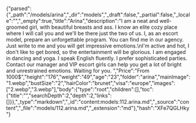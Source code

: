 {"parsed":{"_path":"/models/arina","_dir":"models","_draft":false,"_partial":false,"_locale":"","_empty":true,"title":"Arina","description":"I am a neat and well-groomed girl, with beautiful breasts and ass. I know an elite cozy place where I will call you and we'll be there just the two of us. I, as an escort model, prepare an unforgettable program. You can find me in our agency. Just write to me and you will get impressive emotions.\nI'm active and hot, I don't like to get bored, so the entertainment will be glorious. I am engaged in dancing and yoga. I speak English fluently. I prefer sophisticated parties. Contact our manager and VIP escort girls can help you get a lot of bright and unrestrained emotions. Waiting for you. ","Price":"From 1000$","height":"176","weight":"49","age":"23","folder":"arina","mainImage":"1.webp","bustSize":"2","hairColor":"brunet","visa":"europe","images":["2.webp","3.webp"],"body":{"type":"root","children":[],"toc":{"title":"","searchDepth":2,"depth":2,"links":[]}},"_type":"markdown","_id":"content:models:112.arina.md","_source":"content","_file":"models/112.arina.md","_extension":"md"},"hash":"XFe7QGLHky"}